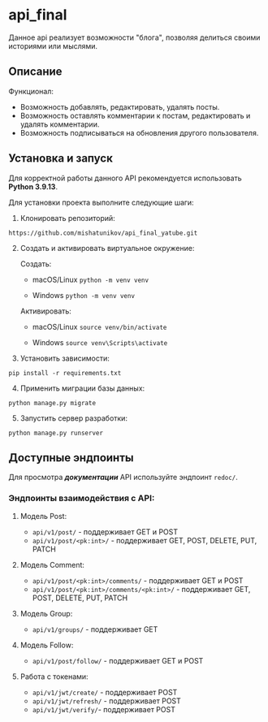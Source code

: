 # api_final
Данное api реализует возможности "блога", позволяя делиться своими историями или мыслями. 

## Описание 

Функционал:
- Возможность добавлять, редактировать, удалять посты.
- Возможность оставлять комментарии к постам, редактировать и удалять комментарии.
- Возможность подписываться на обновления другого пользователя.


## Установка и запуск

Для корректной работы данного API рекомендуется использовать **Python 3.9.13**.

Для установки проекта выполните следующие шаги:

1. Клонировать репозиторий:
```
https://github.com/mishatunikov/api_final_yatube.git
```
2. Создать и активировать виртуальное окружение:

    Создать:
    - macOS/Linux
    `python -m venv venv`

    - Windows
    `python -m venv venv`

    Активировать:
    - macOS/Linux
    `source venv/bin/activate`

    - Windows
    `source venv\Scripts\activate`


3. Установить зависимости:
```
pip install -r requirements.txt
```
    

4. Применить миграции базы данных: 
```
python manage.py migrate
```
    

5. Запустить сервер разработки:
```
python manage.py runserver
```

## Доступные эндпоинты

Для просмотра **_документации_** API используйте эндпоинт `redoc/`.


### Эндпоинты взаимодействия с API:
1. Модель Post:
   - `api/v1/post/` - поддерживает GET и POST
   - `api/v1/post/<pk:int>/` - поддерживает GET, POST, DELETE, PUT, PATCH

2. Модель Comment:
   - `api/v1/post/<pk:int>/comments/` - поддерживает GET и POST
   - `api/v1/post/<pk:int>/comments/<pk:int>/` - поддерживает GET, POST, DELETE, PUT, PATCH

3. Модель Group:
   - `api/v1/groups/` - поддерживает GET

4. Модель Follow:
   - `api/v1/post/follow/` - поддерживает GET и POST

5. Работа с токенами:
    - `api/v1/jwt/create/` - поддерживает POST
    - `api/v1/jwt/refresh/` - поддерживает POST
    - `api/v1/jwt/verify/`- поддерживает POST

